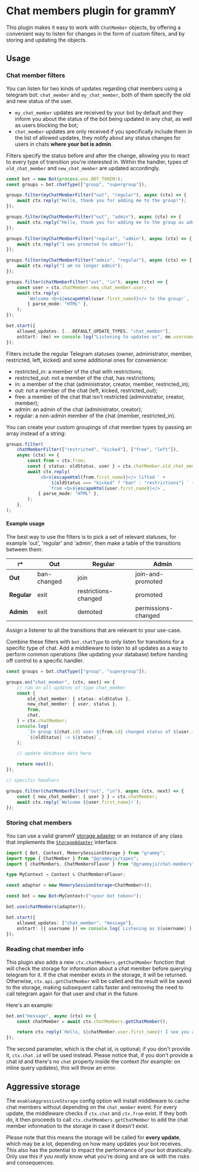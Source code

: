 # Chat members plugin for grammY

This plugin makes it easy to work with `ChatMember` objects, by offering a convenient way to listen for changes in the
form of custom filters, and by storing and updating the objects.

## Usage

### Chat member filters

You can listen for two kinds of updates regarding chat members using a telegram bot: `chat_member` and `my_chat_member`,
both of them specify the old and new status of the user.

- `my_chat_member` updates are received by your bot by default and they inform you about the status of the bot being
  updated in any chat, as well as users blocking the bot;
- `chat_member` updates are only received if you specifically include them in the list of allowed updates, they notify
  about any status changes for users in chats **where your bot is admin**.

Filters specify the status before and after the change, allowing you to react to every type of transition you're
interested in. Within the handler, types of `old_chat_member` and `new_chat_member` are updated accordingly.

```typescript
const bot = new Bot(process.env.BOT_TOKEN!);
const groups = bot.chatType(["group", "supergroup"]);

groups.filter(myChatMemberFilter("out", "regular"), async (ctx) => {
    await ctx.reply("Hello, thank you for adding me to the group!");
});

groups.filter(myChatMemberFilter("out", "admin"), async (ctx) => {
    await ctx.reply("Hello, thank you for adding me to the group as admin!");
});

groups.filter(myChatMemberFilter("regular", "admin"), async (ctx) => {
    await ctx.reply("I was promoted to admin!");
});

groups.filter(myChatMemberFilter("admin", "regular"), async (ctx) => {
    await ctx.reply("I am no longer admin");
});

groups.filter(chatMemberFilter("out", "in"), async (ctx) => {
    const user = ctx.chatMember.new_chat_member.user;
    await ctx.reply(
        `Welcome <b>${escapeHtml(user.first_name)}</> to the group!`,
        { parse_mode: "HTML" },
    );
});

bot.start({
    allowed_updates: [...DEFAULT_UPDATE_TYPES, "chat_member"],
    onStart: (me) => console.log("Listening to updates as", me.username),
});
```

Filters include the regular Telegram statuses (owner, administrator, member, restricted, left, kicked) and some
additional ones for convenience:

- restricted_in: a member of the chat with restrictions;
- restricted_out: not a member of the chat, has restrictions;
- in: a member of the chat (administrator, creator, member, restricted_in);
- out: not a member of the chat (left, kicked, restricted_out);
- free: a member of the chat that isn't restricted (administrator, creator, member);
- admin: an admin of the chat (administrator, creator);
- regular: a non-admin member of the chat (member, restricted_in).

You can create your custom groupings of chat member types by passing an array instead of a string:

```typescript
groups.filter(
    chatMemberFilter(["restricted", "kicked"], ["free", "left"]),
    async (ctx) => {
        const from = ctx.from;
        const { status: oldStatus, user } = ctx.chatMember.old_chat_member;
        await ctx.reply(
            `<b>${escapeHtml(from.first_name)}</> lifted ` +
                `${oldStatus === "kicked" ? "ban" : "restrictions"} ` +
                `from <b>${escapeHtml(user.first_name)}</>`,
            { parse_mode: "HTML" },
        );
    },
);
```

#### Example usage

The best way to use the filters is to pick a set of relevant statuses, for example 'out', 'regular' and 'admin', then
make a table of the transitions between them:

| ↱           | Out         | Regular              | Admin               |
| ----------- | ----------- | -------------------- | ------------------- |
| **Out**     | ban-changed | join                 | join-and-promoted   |
| **Regular** | exit        | restrictions-changed | promoted            |
| **Admin**   | exit        | demoted              | permissions-changed |

Assign a listener to all the transitions that are relevant to your use-case.

Combine these filters with `bot.chatType` to only listen for transitions for a specific type of chat. Add a middleware
to listen to all updates as a way to perform common operations (like updating your database) before handing off control
to a specific handler.

```typescript
const groups = bot.chatType(["group", "supergroup"]);

groups.on("chat_member", (ctx, next) => {
    // ran on all updates of type chat_member
    const {
        old_chat_member: { status: oldStatus },
        new_chat_member: { user, status },
        from,
        chat,
    } = ctx.chatMember;
    console.log(
        `In group ${chat.id} user ${from.id} changed status of ${user.id}:`,
        `${oldStatus} -> ${status}`,
    );

    // update database data here

    return next();
});

// specific handlers

groups.filter(chatMemberFilter("out", "in"), async (ctx, next) => {
    const { new_chat_member: { user } } = ctx.chatMember;
    await ctx.reply(`Welcome ${user.first_name}!`);
});
```

### Storing chat members

You can use a valid grammY [storage adapter](https://grammy.dev/plugins/session.html#known-storage-adapters) or an
instance of any class that implements the [`StorageAdapter`](https://deno.land/x/grammy/mod.ts?s=StorageAdapter)
interface.

```typescript
import { Bot, Context, MemorySessionStorage } from "grammy";
import type { ChatMember } from "@grammyjs/types";
import { chatMembers, ChatMembersFlavor } from "@grammyjs/chat-members";

type MyContext = Context & ChatMembersFlavor;

const adapter = new MemorySessionStorage<ChatMember>();

const bot = new Bot<MyContext>("<your bot token>");

bot.use(chatMembers(adapter));

bot.start({
    allowed_updates: ["chat_member", "message"],
    onStart: ({ username }) => console.log(`Listening as ${username}`),
});
```

### Reading chat member info

This plugin also adds a new `ctx.chatMembers.getChatMember` function that will check the storage for information about a
chat member before querying telegram for it. If the chat member exists in the storage, it will be returned. Otherwise,
`ctx.api.getChatMember` will be called and the result will be saved to the storage, making subsequent calls faster and
removing the need to call telegram again for that user and chat in the future.

Here's an example:

```typescript
bot.on("message", async (ctx) => {
    const chatMember = await ctx.chatMembers.getChatMember();

    return ctx.reply(`Hello, ${chatMember.user.first_name}! I see you are a ${chatMember.status} of this chat!`);
});
```

The second parameter, which is the chat id, is optional; if you don't provide it, `ctx.chat.id` will be used instead.
Please notice that, if you don't provide a chat id and there's no `chat` property inside the context (for example: on
inline query updates), this will throw an error.

## Aggressive storage

The `enableAggressiveStorage` config option will install middleware to cache chat members without depending on the
`chat_member` event. For every update, the middleware checks if `ctx.chat` and `ctx.from` exist. If they both do, it
then proceeds to call `ctx.chatMembers.getChatMember` to add the chat member information to the storage in case it
doesn't exist.

Please note that this means the storage will be called for **every update**, which may be a lot, depending on how many
updates your bot receives. This also has the potential to impact the performance of your bot drastically. Only use this
if you _really_ know what you're doing and are ok with the risks and consequences.
